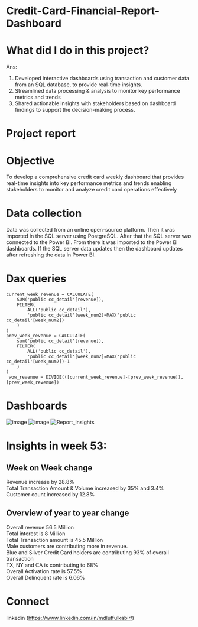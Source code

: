 # Credit-Card-Financial-Report-Dashboard
# What did I do in this project?
Ans:<br />
1. Developed interactive dashboards using transaction and customer data from an SQL database, to provide real-time insights.<br />
2. Streamlined data processing & analysis to monitor key performance metrics and trends<br />
3. Shared actionable insights with stakeholders based on dashboard findings to support the decision-making process.<br />
	
# Project report
# Objective
To develop a comprehensive credit card weekly dashboard that provides real-time insights  into key performance metrics and trends enabling stakeholders to monitor and analyze credit card operations effectively

# Data collection
Data was collected from an online open-source platform. 
Then it was imported in the SQL server using PostgreSQL.
After that the SQL server was connected to the Power BI. From there it was imported to the Power BI dashboards.
    If the SQL server data updates then the dashboard updates after refreshing the data in Power BI.

# Dax queries
	current_week_revenue = CALCULATE(
        SUM('public cc_detail'[revenue]),
        FILTER(
            ALL('public cc_detail'),
            'public cc_detail'[week_num2]=MAX('public cc_detail'[week_num2])
        )
    )
	prev_week_revenue = CALCULATE(
        sum('public cc_detail'[revenue]),
        FILTER(
            ALL('public cc_detail'),
            'public cc_detail'[week_num2]=MAX('public cc_detail'[week_num2])-1
        )
    )
     wow_revenue = DIVIDE(([current_week_revenue]-[prev_week_revenue]),[prev_week_revenue])
# Dashboards
![image](https://github.com/lut-ful/Credit-Card-Financial-Report-Dashboard/assets/108027559/da23340a-aa76-48d2-857c-e3b036581ce8)
![image](https://github.com/lut-ful/Credit-Card-Financial-Report-Dashboard/assets/108027559/cb2c9d0d-41f8-4cb6-806d-dae290be41ae)
![Report_insights](https://github.com/lut-ful/Credit-Card-Financial-Report-Dashboard/assets/108027559/deb688d9-b4db-47f0-97ed-fd2938e2647b)

# Insights in week 53:
## Week on Week change<br />
Revenue increase by 28.8%<br />
Total Transaction Amount & Volume increased by 35% and 3.4%<br />
Customer count increased by 12.8%<br />
## Overview of year to year change<br />
Overall revenue 56.5 Million<br />
Total interest is 8 Million<br />
Total Transaction amount is 45.5 Million<br />
Male customers are contributing more in revenue.<br />
Blue and Silver Credit Card holders are contributing 93% of overall transaction<br />
TX, NY and CA is contributing to 68%<br />
Overall Activation rate is 57.5%<br />
Overall Delinquent rate is 6.06%<br />

# Connect
linkedin (https://www.linkedin.com/in/mdlutfulkabir/)


